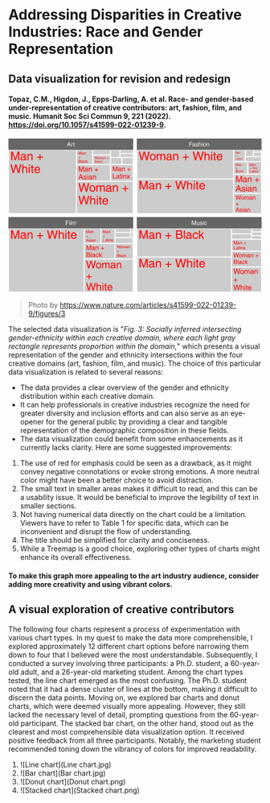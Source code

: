 

# Addressing Disparities in Creative Industries: Race and Gender Representation
## Data visualization for revision and redesign
#### Topaz, C.M., Higdon, J., Epps-Darling, A. et al. Race- and gender-based under-representation of creative contributors: art, fashion, film, and music. Humanit Soc Sci Commun 9, 221 (2022). https://doi.org/10.1057/s41599-022-01239-9.
![Socially inferred intersecting gender-ethnicity within each creative domain](Figure3.jpg)
> Photo by <https://www.nature.com/articles/s41599-022-01239-9/figures/3>

The selected data visualization is "*Fig. 3: Socially inferred intersecting gender-ethnicity within each creative domain, where each light gray rectangle represents proportion within the domain,*" which presents a visual representation of the gender and ethnicity intersections within the four creative domains (art, fashion, film, and music).
The choice of this particular data visualization is related to several reasons:
- The data provides a clear overview of the gender and ethnicity distribution within each creative domain.
- It can help professionals in creative industries recognize the need for greater diversity and inclusion efforts and can also serve as an eye-opener for the general public by providing a clear and tangible representation of the demographic composition in these fields.
- The data visualization could benefit from some enhancements as it currently lacks clarity. Here are some suggested improvements:
1. The use of red for emphasis could be seen as a drawback, as it might convey negative connotations or evoke strong emotions. A more neutral color might have been a better choice to avoid distraction.
2. The small text in smaller areas makes it difficult to read, and this can be a usability issue. It would be beneficial to improve the legibility of text in smaller sections.
3. Not having numerical data directly on the chart could be a limitation. Viewers have to refer to Table 1 for specific data, which can be inconvenient and disrupt the flow of understanding.
4. The title should be simplified for clarity and conciseness.
5. While a Treemap is a good choice, exploring other types of charts might enhance its overall effectiveness.

#### To make this graph more appealing to the art industry audience, consider adding more creativity and using vibrant colors.

##  A visual exploration of creative contributors
The following four charts represent a process of experimentation with various chart types. In my quest to make the data more comprehensible, I explored approximately 12 different chart options before narrowing them down to four that I believed were the most understandable. Subsequently, I conducted a survey involving three participants: a Ph.D. student, a 60-year-old adult, and a 26-year-old marketing student. 
Among the chart types tested, the line chart emerged as the most confusing. The Ph.D. student noted that it had a dense cluster of lines at the bottom, making it difficult to discern the data points. Moving on, we explored bar charts and donut charts, which were deemed visually more appealing. However, they still lacked the necessary level of detail, prompting questions from the 60-year-old participant.
The stacked bar chart, on the other hand, stood out as the clearest and most comprehensible data visualization option. It received positive feedback from all three participants. Notably, the marketing student recommended toning down the vibrancy of colors for improved readability. 
1. ![Line chart](Line chart.jpg)
2. ![Bar chart](Bar chart.jpg)
3. ![Donut chart](Donut chart.png)
4. ![Stacked chart](Stacked chart.png)



